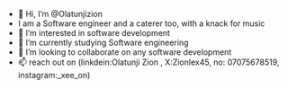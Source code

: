 - 👋 Hi, I’m @Olatunjizion
- I am a Software engineer and a caterer too, with a knack for music
- 👀 I’m interested in software development
- 🌱 I’m currently studying Software engineering
- 💞️ I’m looking to collaborate on any software development
- 📫 reach out on (linkdein:Olatunji Zion , X:Zionlex45, no: 07075678519, instagram:_xee_on)
  
